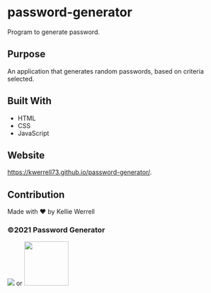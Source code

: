 # password-generator
Program to generate password.

## Purpose
An application that generates random passwords, based on criteria selected.


## Built With
* HTML
* CSS
* JavaScript

## Website
https://kwerrell73.github.io/password-generator/.

## Contribution
Made with ❤️ by Kellie Werrell

### ©️2021 Password Generator


![](images/github-small.png)
or
<img src="images/github-small.png" width="100">